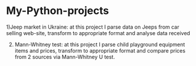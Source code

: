 # My-Python-projects
1)Jeep market in Ukraine: at this project I parse data on Jeeps from car selling web-site, transform to appropriate format and analyse data received

2) Mann-Whitney test: at this project I parse child playground equipment items and prices, transform to appropriate format and compare prices from 2 sources via Mann-Whitney U test.
